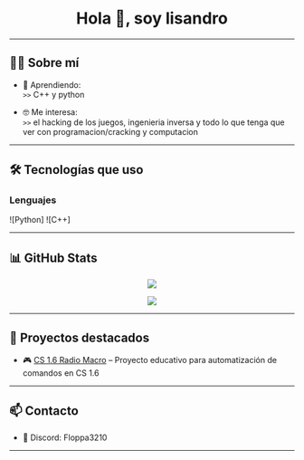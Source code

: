<h1 align="center">Hola 👋, soy lisandro</h1>

---

## 🧑‍💻 Sobre mí

- 🌱 Aprendiendo:  
  `>>` C++ y python


- 🤓 Me interesa:  
  `>>` el hacking de los juegos, ingenieria inversa y todo lo que tenga que ver con programacion/cracking y computacion

---

## 🛠️ Tecnologías que uso

### Lenguajes

![Python]
![C++]

---

## 📊 GitHub Stats

<p align="center">
  <img src="https://github-readme-stats.vercel.app/api?username=lisandro-batshow_icons=true&theme=radical" />
</p>
<p align="center">
  <img src="https://github-readme-stats.vercel.app/api/top-langs/?username=lisandro-bat&layout=compact&theme=radical" />
</p>


---

## 🚧 Proyectos destacados

- 🎮 [CS 1.6 Radio Macro](https://github.com/lisandro-bat/spammer-radio) – Proyecto educativo para automatización de comandos en CS 1.6
---

## 📫 Contacto

- 💬 Discord: Floppa3210


---

